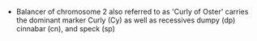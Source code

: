 - Balancer of chromosome 2 also referred to as 'Curly of Oster' carries the dominant marker Curly (Cy) as well as recessives dumpy (dp) cinnabar (cn), and speck (sp)